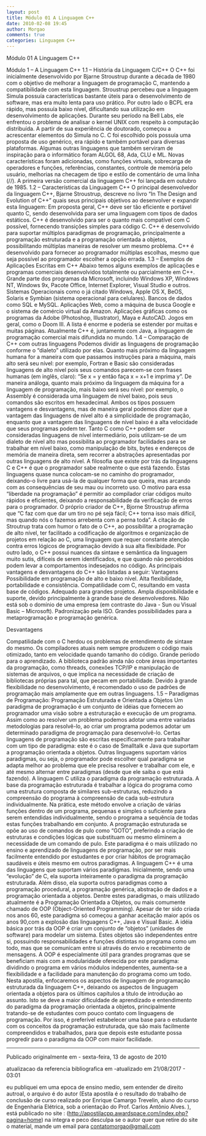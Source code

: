 ```yaml
---
layout: post
title: Módulo 01 A Linguagem C++
date: 2010-02-08 19:45
author: Morgao
comments: true
categories: Linguagem C++
---
```

Módulo 01 A Linguagem C++

Módulo 1 – A Linguagem C++
1.1 – História da Linguagem C/C++
O C++ foi inicialmente desenvolvido por Bjarne Stroustrup durante a década de 1980 com o objetivo de melhorar a linguagem de programação C, mantendo a compatibilidade com esta linguagem. Stroustrup percebeu que a linguagem Simula possuía características bastante úteis para o desenvolvimento de software, mas era muito lenta para uso prático. Por outro lado o BCPL era rápido, mas possuía baixo nível, dificultando sua utilização em desenvolvimento de aplicações. Durante seu período na Bell Labs, ele enfrentou o problema de analisar o kernel UNIX com respeito à computação distribuída. A partir de sua experiência de doutorado, começou a acrescentar elementos do Simula no C.
C foi escolhido pois possuía uma proposta de uso genérico, era rápido e também portável para diversas plataformas. Algumas outras linguagens que também serviram de inspiração para o informático foram ALGOL 68, Ada, CLU e ML. Novas características foram adicionadas, como funções virtuais, sobrecarga de operadores e funções, referências, constantes, controle de memória pelo usuário, melhorias na checagem de tipo e estilo de comentário de uma linha (//). A primeira versão comercial da linguagem C++ foi lançada em outubro de 1985.
1.2 – Características da Linguagem C++
O principal desenvolvedor da linguagem C++, Bjarne Stroustrup, descreve no livro “In The Design and Evolution of C++” quais seus principais objetivos ao desenvolver e expandir esta linguagem:
Em proposta geral, C++ deve ser tão eficiente e portável quanto C, sendo desenvolvida para ser uma linguagem com tipos de dados estáticos.
C++ é desenvolvido para ser o quanto mais compatível com C possível, fornecendo transições simples para código C.
C++ é desenvolvido para suportar múltiplos paradigmas de programação, principalmente a programação estruturada e a programação orientada a objetos, possibilitando múltiplas maneiras de resolver um mesmo problema.
C++ é desenvolvido para fornecer ao programador múltiplas escolhas, mesmo que seja possível ao programador escolher a opção errada.
1.3 – Exemplos de Aplicações Escritas em C++
Abaixo temos alguns exemplos de aplicações e programas comerciais desenvolvidos totalmente ou parcialmente em C++.
Grande parte dos programas da Microsoft, incluindo Windows XP, Windows NT, Windows 9x, Pacote Office, Internet Explorer, Visual Studio e outros.
Sistemas Operacionais como o já citado Windows, Apple OS X, BeOS, Solaris e Symbian (sistema operacional para celulares).
Bancos de dados como SQL e MySQL.
Aplicações Web, como a máquina de busca Google e o sistema de comércio virtual da Amazon.
Aplicações gráficas como os programas da Adobe (Photoshop, Illustrator), Maya e AutoCAD.
Jogos em geral, como o Doom III.
A lista é enorme e poderia se estender por muitas e muitas páginas. Atualmente C++ é, juntamente com Java, a linguagem de programação comercial mais difundida no mundo.
1.4 – Comparação de C++ com outras linguagens
Podemos dividir as linguagens de programação conforme o “dialeto” utilizado por elas. Quanto mais próximo da linguagem humana for a maneira com que passamos instruções para a máquina, mais alto será seu nível: por exemplo, Fortran e Basic são consideradas linguagens de alto nível pois seus comandos parecem-se com frases humanas (em inglês, claro): “Se x = y então faça x = x+1 e imprima y”. De maneira análoga, quanto mais próximo da linguagem da máquina for a linguagem de programação, mais baixo será seu nível: por exemplo, o Assembly é considerada uma linguagem de nível baixo, pois seus comandos são escritos em hexadecimal. Ambos os tipos possuem vantagens e desvantagens, mas de maneira geral podemos dizer que a vantagem das linguagens de nível alto é a simplicidade de programação, enquanto que a vantagem das linguagens de nível baixo é a alta velocidade que seus programas podem ter. Tanto C como C++ podem ser consideradas linguagens de nível intermediário, pois utilizam-se de um dialeto de nível alto mas possibilita ao programador facilidades para se trabalhar em nível baixo, como manipulação de bits, bytes e endereços de memória de maneira direta, sem recorrer a abstrações apresentadas por outras linguagens de alto nível.
A filosofia que existe por trás da linguagens C e C++ é que o programador sabe realmente o que está fazendo. Estas linguagens quase nunca colocam-se no caminho do programador, deixando-o livre para usá-la de qualquer forma que queira, mas arcando com as consequências de seu mau ou incorreto uso. O motivo para essa “liberdade na programação” é permitir ao compilador criar códigos muito rápidos e eficientes, deixando a responsabilidade da verificação de erros para o programador. O próprio criador de C++, Bjorne Stroustrup afirma que “C faz com que dar um tiro no pé seja fácil; C++ torna isso mais difícil, mas quando nós o fazemos arrebenta com a perna toda”. A citação de Stroutrup trata com humor o fato de o C++, ao possibilitar a programação de alto nível, ter facilitado a codificação de algoritmos e organização de projetos em relação ao C, uma linguagem que requer constante atenção contra erros lógicos de programação devido à sua alta flexibidade. Por outro lado, o C++ possui nuances da sintaxe e semântica da linguagem muito sutis, difíceis de serem identificados, e que quando não percebidos podem levar a comportamentos indesejados no código.
As principais vantagens e desvantagens do C++ são listadas a seguir:
Vantagens
Possibilidade em programação de alto e baixo nível.
Alta flexibilidade, portabilidade e consistência.
Compatilidade com C, resultando em vasta base de códigos.
Adequado para grandes projetos.
Ampla disponibilidade e suporte, devido principalmente à grande base de desenvolvedores.
Não está sob o domínio de uma empresa (em contraste do Java - Sun ou Visual Basic – Microsoft).
Padronização pela ISO.
Grandes possibilidades para a metaprogramação e programação genérica.

Desvantagens

Compatilidade com o C herdou os problemas de entendimento de sintaxe do mesmo.
Os compiladores atuais nem sempre produzem o código mais otimizado, tanto em velocidade quando tamanho do código.
Grande período para o aprendizado.
A biblioteca padrão ainda não cobre áreas importantes da programação, como threads, conexões TCP/IP e manipulação de sistemas de arquivos, o que implica na necessidade de criação de bibliotecas próprias para tal, que pecam em portabilidade.
Devido à grande flexibilidade no desenvolvimento, é recomendado o uso de padrões de programação mais amplamente que em outras linguagens.
1.5 – Paradigmas de Programação: Programação Estruturada e Orientada a Objetos
Um paradigma de programação é um conjunto de idéias que fornecem ao programador uma visão sobre a estruturação e execução de um programa. Assim como ao resolver um problema podemos adotar uma entre variadas metodologias para resolvê-lo, ao criar um programa podemos adotar um determinado paradigma de programação para desenvolvê-lo. Certas linguagens de programação são escritas especificamente para trabalhar com um tipo de paradigma: este é o caso de Smalltalk e Java que suportam a programação orientada a objetos. Outras linguagens suportam vários paradigmas, ou seja, o programador pode escolher qual paradigma se adapta melhor ao problema que ele precisa resolver e trabalhar com ele, e até mesmo alternar entre paradigmas (desde que ele saiba o que está fazendo).
A linguagem C utiliza o paradigma da programação estruturada. A base da programação estruturada é trabalhar a lógica do programa como uma estrutura composta de similares sub-estruturas, reduzindo a compreensão do programa à compreensão de cada sub-estrutura individualmente. Na prática, este método envolve a criação de várias funções dentro de um programa, pequenas e simples o suficiente para serem entendidas individualmente, sendo o programa a sequência de todas estas funções trabalhando em conjunto. A programação estruturada se opõe ao uso de comandos de pulo como “GOTO”, preferindo a criação de estruturas e condições lógicas que substituam ou mesmo eliminem a necessidade de um comando de pulo. Este paradigma é o mais utilizado no ensino e aprendizado de linguagens de programação, por ser mais facilmente entendido por estudantes e por criar hábitos de programação saudáveis e úteis mesmo em outros paradigmas.
A linguagem C++ é uma das linguagens que suportam vários paradigmas. Inicialmente, sendo uma “evolução” de C, ela suporta inteiramente o paradigma da programação estruturada. Além disso, ela suporta outros paradigmas como a programação procedural, a programação genérica, abstração de dados e a programação orientada a objetos. Dentre estes paradigmas, o mais utilizado atualmente é a Programação Orientada a Objetos, ou mais comumente chamado de OOP (Object-Oriented Programming). Apesar de ter sido criada nos anos 60, este paradigma só começou a ganhar aceitação maior após os anos 90,com a explosão das linguagens C++, Java e Visual Basic. A idéia básica por trás da OOP é criar um conjunto de “objetos” (unidades de software) para modelar um sistema. Estes objetos são independentes entre si, possuindo responsabilidades e funções distintas no programa como um todo, mas que se comunicam entre si através do envio e recebimento de mensagens. A OOP é especialmente útil para grandes programas que se beneficiam mais com a modularidade oferecida por este paradigma: dividindo o programa em vários módulos independentes, aumenta-se a flexibilidade e a facilidade para manutenção do programa como um todo.
Nesta apostila, enfocaremos os aspectos de linguagem de programação estruturada da linguagem C++, deixando os aspectos de linguagem orientada a objetos para os últimos capítulos a título de introdução ao assunto. Isto se deve a maior dificuldade de aprendizado e entendimento do paradigma da programação orientada a objetos, principalmente tratando-se de estudantes com pouco contato com linguagens de programação. Por isso, é preferível estabelecer uma base para o estudante com os conceitos da programação estruturada, que são mais facilmente compreendidos e trabalhados, para que depois este estudante possa progredir para o paradigma da OOP com maior facilidade.

-------------------------------------------------------------------------------------------------------------

Publicado originalmente em - sexta-feira, 13 de agosto de 2010

atualizacao da referencia bibliografica em -atualizado em 21/08/2017 - 03:01

eu publiquei em uma epoca de ensino medio, sem entender de direito autroal, o arquivo é do autor (Esta apostila é o resultado do trabalho de conclusão de curso realizado por Enrique Camargo Trevelin, aluno do curso de Engenharia Elétrica, sob a orientação do Prof. Carlos Antônio Alves. ), está publicado no site : (http://apostilacpp.awardspace.com/index.php?pagina=home) na integra e peco desculpa se o autor quer que retire do site o material, mande um email para
contatomorgao@gmail.com